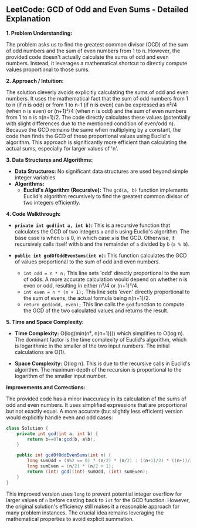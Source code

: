## LeetCode: GCD of Odd and Even Sums - Detailed Explanation

**1. Problem Understanding:**

The problem asks us to find the greatest common divisor (GCD) of the sum of odd numbers and the sum of even numbers from 1 to n.  However, the provided code doesn't actually calculate the sums of odd and even numbers. Instead, it leverages a mathematical shortcut to directly compute values proportional to those sums.


**2. Approach / Intuition:**

The solution cleverly avoids explicitly calculating the sums of odd and even numbers.  It uses the mathematical fact that the sum of odd numbers from 1 to n (if n is odd) or from 1 to n-1 (if n is even) can be expressed as n²/4 (when n is even) or (n+1)²/4 (when n is odd) and the sum of even numbers from 1 to n is n(n+1)/2.  The code directly calculates these values (potentially with slight differences due to the mentioned condition of even/odd n). Because the GCD remains the same when multiplying by a constant, the code then finds the GCD of these proportional values using Euclid's algorithm. This approach is significantly more efficient than calculating the actual sums, especially for larger values of 'n'.


**3. Data Structures and Algorithms:**

* **Data Structures:** No significant data structures are used beyond simple integer variables.
* **Algorithms:**
    * **Euclid's Algorithm (Recursive):**  The `gcd(a, b)` function implements Euclid's algorithm recursively to find the greatest common divisor of two integers efficiently.


**4. Code Walkthrough:**

* **`private int gcd(int a, int b)`:** This is a recursive function that calculates the GCD of two integers `a` and `b` using Euclid's algorithm. The base case is when `b` is 0, in which case `a` is the GCD. Otherwise, it recursively calls itself with `b` and the remainder of `a` divided by `b` (`a % b`).

* **`public int gcdOfOddEvenSums(int n)`:** This function calculates the GCD of values proportional to the sum of odd and even numbers.
    * `int odd = n * n;` This line sets 'odd' directly proportional to the sum of odds. A more accurate calculation would depend on whether n is even or odd, resulting in either n²/4 or (n+1)²/4.
    * `int even = n * (n + 1);` This line sets 'even' directly proportional to the sum of evens, the actual formula being n(n+1)/2.
    * `return gcd(odd, even);` This line calls the `gcd` function to compute the GCD of the two calculated values and returns the result.

**5. Time and Space Complexity:**

* **Time Complexity:** O(log(min(n², n(n+1)))) which simplifies to O(log n). The dominant factor is the time complexity of Euclid's algorithm, which is logarithmic in the smaller of the two input numbers.  The initial calculations are O(1).

* **Space Complexity:** O(log n). This is due to the recursive calls in Euclid's algorithm. The maximum depth of the recursion is proportional to the logarithm of the smaller input number.


**Improvements and Corrections:**

The provided code has a minor inaccuracy in its calculation of the sums of odd and even numbers. It uses simplified expressions that are proportional but not exactly equal.  A more accurate (but slightly less efficient) version would explicitly handle even and odd cases:

```java
class Solution {
    private int gcd(int a, int b) {
        return b==0?a:gcd(b, a%b);
    }

    public int gcdOfOddEvenSums(int n) {
        long sumOdd = (n%2 == 0) ? (n/2) * (n/2) : ((n+1)/2) * ((n+1)/2);
        long sumEven = (n/2) * (n/2 + 1);
        return (int) gcd((int) sumOdd, (int) sumEven);
    }
}
```

This improved version uses `long` to prevent potential integer overflow for larger values of `n` before casting back to `int` for the GCD function.  However, the original solution's efficiency still makes it a reasonable approach for many problem instances.  The crucial idea remains leveraging the mathematical properties to avoid explicit summation.
